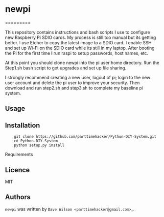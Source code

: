 # newpi
=========

This repository contains instructions and bash scripts I use to configure new Raspberry Pi SDIO cards. My process is still too manual but its getting better. I use Etcher to copy the latest image to a SDIO card. I enable SSH and set up Wi-Fi on the SDIO card while its still in my laptop. After booting the Pi for the first time I run raspi to setup passwords, host names, etc. 

At this point you should clone newpi into the pi user home directory. Run the Step1.sh bash script to get upgrades and set up file sharing.

I strongly recommend creating a new user, logout of pi; login to the new user account and delete the pi user to improve your security. Then download and run step2.sh and step3.sh to complete my baseline pi system.

Usage
-----
     

Installation
------------

        git clone https://github.com/parttimehacker/Python-DIY-System.git
        cd Python-DIY-System
        python setup.py install

Requirements

Licence
-------

MIT

Authors
-------

`newpi` was written by `Dave Wilson <parttimehacker@gmail.com>`_.
